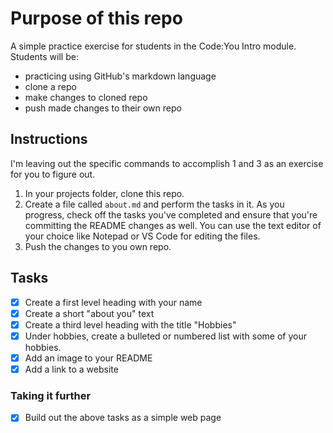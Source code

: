 # Purpose of this repo
A simple practice exercise for students in the Code:You Intro module. Students will be:
- practicing using GitHub's markdown language
- clone a repo
- make changes to cloned repo
- push made changes to their own repo

## Instructions
I'm leaving out the specific commands to accomplish 1 and 3 as an exercise for you to figure out.

1. In your projects folder, clone this repo.
2. Create a file called ```about.md``` and perform the tasks in it. As you progress, check off the tasks you've completed and ensure that you're committing the README changes as well. You can use the text editor of your choice like Notepad or VS Code for editing the files.
3. Push the changes to you own repo.

## Tasks
- [x] Create a first level heading with your name
- [x] Create a short "about you" text
- [x] Create a third level heading with the title "Hobbies"
- [x] Under hobbies, create a bulleted or numbered list with some of your hobbies.
- [x] Add an image to your README
- [x] Add a link to a website

### Taking it further
- [x] Build out the above tasks as a simple web page


